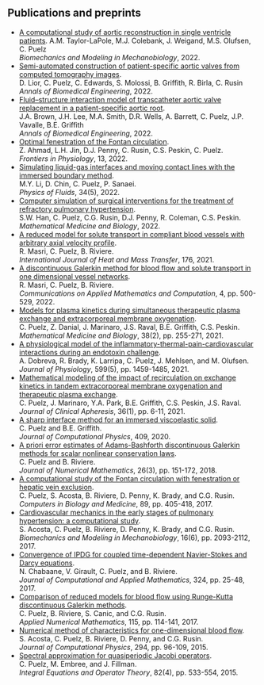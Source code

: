 ## Publications and preprints
- [A computational study of aortic reconstruction in single ventricle patients](https://link.springer.com/article/10.1007/s10237-022-01650-w).
A.M. Taylor-LaPole, M.J. Colebank, J. Weigand, M.S. Olufsen, C. Puelz  
*Biomechanics and Modeling in Mechanobiology*, 2022.  
- [Semi-automated construction of patient-specific aortic valves from computed tomography images](https://link.springer.com/article/10.1007/s10439-022-03075-z).           
D. Lior, C. Puelz, C. Edwards, S. Molossi, B. Griffith, R. Birla, C. Rusin        
*Annals of Biomedical Engineering*, 2022.    
- [Fluid–structure interaction model of transcatheter aortic valve replacement in a patient-specific aortic root](https://link.springer.com/article/10.1007/s10439-022-03047-3).  
J.A. Brown, J.H. Lee, M.A. Smith, D.R. Wells, A. Barrett, C. Puelz, J.P. Vavalle, B.E. Griffith    
*Annals of Biomedical Engineering*, 2022.  
- [Optimal fenestration of the Fontan circulation](https://www.frontiersin.org/articles/10.3389/fphys.2022.867995/full).        
Z. Ahmad, L.H. Jin, D.J. Penny, C. Rusin, C.S. Peskin, C. Puelz.     
*Frontiers in Physiology*, 13, 2022.  
- [Simulating liquid-gas interfaces and moving contact lines with the immersed boundary method](https://aip.scitation.org/doi/10.1063/5.0086452).       
M.Y. Li, D. Chin, C. Puelz, P. Sanaei.   
*Physics of Fluids*, 34(5), 2022.  
- [Computer simulation of surgical interventions for the treatment of refractory pulmonary hypertension](https://arxiv.org/abs/2101.12191).     
S.W. Han, C. Puelz, C.G. Rusin, D.J. Penny, R. Coleman, C.S. Peskin.   
*Mathematical Medicine and Biology*, 2022.
- [A reduced model for solute transport in compliant blood vessels with arbitrary axial velocity profile](https://www.sciencedirect.com/science/article/pii/S0017931021004828?via%3Dihub).     
R. Masri, C. Puelz, B. Riviere.   
*International Journal of Heat and Mass Transfer*, 176, 2021. <!--[link-to-arXiv:1912.0957](https://arxiv.org/abs/1912.09587).-->  
- [A discontinuous Galerkin method for blood flow and solute transport in one dimensional vessel networks](https://link.springer.com/article/10.1007/s42967-021-00126-5).     
R. Masri, C. Puelz, B. Riviere.   
*Communications on Applied Mathematics and Computation*, 4, pp. 500-529, 2022.  
- [Models for plasma kinetics during simultaneous therapeutic plasma exchange and extracorporeal membrane oxygenation](https://academic.oup.com/imammb/advance-article-abstract/doi/10.1093/imammb/dqab003/6149285?redirectedFrom=fulltext).        
C. Puelz, Z. Danial, J. Marinaro, J.S. Raval, B.E. Griffith, C.S. Peskin.     
*Mathematical Medicine and Biology*, 38(2), pp. 255-271, 2021. <!--[link-to-arXiv:2006.06100](https://arxiv.org/abs/2006.06100).-->   
- [A physiological model of the inflammatory-thermal-pain-cardiovascular interactions during an endotoxin challenge](https://physoc.onlinelibrary.wiley.com/doi/10.1113/JP280883).      
A. Dobreva, R. Brady, K. Larripa, C. Puelz, J. Mehlsen, and M. Olufsen.   
*Journal of Physiology*, 599(5), pp. 1459-1485, 2021.   
- [Mathematical modeling of the impact of recirculation on exchange kinetics in tandem extracorporeal membrane oxygenation and therapeutic plasma exchange](https://onlinelibrary.wiley.com/doi/abs/10.1002/jca.21805).      
C. Puelz, J. Marinaro, Y.A. Park, B.E. Griffith, C.S. Peskin, J.S. Raval.   
*Journal of Clinical Apheresis*, 36(1), pp. 6-11, 2021.   
- [A sharp interface method for an immersed viscoelastic solid](https://www.sciencedirect.com/science/article/pii/S0021999119309222).      
C. Puelz and B.E. Griffith.   
*Journal of Computational Physics*, 409, 2020. <!--[link-to-arXiv:1902.02424](https://arxiv.org/abs/1902.02424), [link-to-journal](https://www.sciencedirect.com/science/article/pii/S0021999119309222).-->  
- [A priori error estimates of Adams-Bashforth discontinuous Galerkin methods for scalar nonlinear conservation laws](https://www.degruyter.com/view/j/jnma.2018.26.issue-3/jnma-2017-0011/jnma-2017-0011.xml?format=INT").     
C. Puelz and B. Riviere.   
*Journal of Numerical Mathematics*, 26(3), pp. 151-172, 2018. <!--[link-to-journal](https://www.degruyter.com/view/j/jnma.2018.26.issue-3/jnma-2017-0011/jnma-2017-0011.xml?format=INT").-->  
- [A computational study of the Fontan circulation with fenestration or hepatic vein exclusion](http://www.sciencedirect.com/science/article/pii/S0010482517302834).     
C. Puelz, S. Acosta, B. Riviere, D. Penny, K. Brady, and C.G. Rusin.  
*Computers in Biology and Medicine*, 89, pp. 405-418, 2017. <!--[link-to-journal](http://www.sciencedirect.com/science/article/pii/S0010482517302834).-->
- [Cardiovascular mechanics in the early stages of pulmonary hypertension: a computational study](https://link.springer.com/article/10.1007/s10237-017-0940-4).     
S. Acosta, C. Puelz, B. Riviere, D. Penny, K. Brady, and C.G. Rusin.   
*Biomechanics and Modeling in Mechanobiology*, 16(6), pp. 2093-2112, 2017. <!--[link-to-journal](https://link.springer.com/article/10.1007/s10237-017-0940-4).-->
- [Convergence of IPDG for coupled time-dependent Navier-Stokes and Darcy equations](http://www.sciencedirect.com/science/article/pii/S0377042717301577).     
N. Chabaane, V. Girault, C. Puelz, and B. Riviere.   
*Journal of Computational and Applied Mathematics*, 324, pp. 25-48, 2017. <!--[link-to-journal](http://www.sciencedirect.com/science/article/pii/S0377042717301577).-->
- [Comparison of reduced models for blood flow using Runge-Kutta discontinuous Galerkin methods](http://www.sciencedirect.com/science/article/pii/S0168927417300077).     
C. Puelz, B. Riviere, S. Canic, and C.G. Rusin.   
*Applied Numerical Mathematics*, 115, pp. 114-141, 2017. <!--[link-to-journal](http://www.sciencedirect.com/science/article/pii/S0168927417300077), [link-to-arXiv:1511.05277](http://arxiv.org/abs/1511.05277).-->    
- [Numerical method of characteristics for one-dimensional blood flow](http://www.sciencedirect.com/science/article/pii/S0021999115002004#).     
S. Acosta, C. Puelz, B. Riviere, D. Penny, and C.G. Rusin.  
*Journal of Computational Physics*, 294, pp. 96-109, 2015. <!--[link-to-journal](http://www.sciencedirect.com/science/article/pii/S0021999115002004#), [link-to-arXiv:1411.5574](http://arxiv.org/abs/1411.5574).--> 
- [Spectral approximation for quasiperiodic Jacobi operators](http://link.springer.com/article/10.1007/s00020-014-2214-1).  
C. Puelz, M. Embree, and J. Fillman.  
*Integral Equations and Operator Theory*, 82(4), pp. 533-554, 2015. <!--[link-to-journal](http://link.springer.com/article/10.1007/s00020-014-2214-1)", [link-to-arXiv:1408.0370](http://arxiv.org/abs/1408.0370).-->
